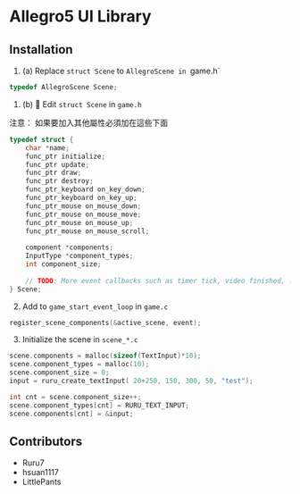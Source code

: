 # Allegro5 UI Library

## Installation

1. (a) Replace `struct Scene` to `AllegroScene in `game.h`

```c
typedef AllegroScene Scene;
```

1. (b) 🚫 Edit `struct Scene` in `game.h`

注意： 如果要加入其他屬性必須加在這些下面

```c
typedef struct {
    char *name;
    func_ptr initialize;
    func_ptr update;
    func_ptr draw;
    func_ptr destroy;
    func_ptr_keyboard on_key_down;
    func_ptr_keyboard on_key_up;
    func_ptr_mouse on_mouse_down;
    func_ptr_mouse on_mouse_move;
    func_ptr_mouse on_mouse_up;
    func_ptr_mouse on_mouse_scroll;
    
    component *components;
    InputType *component_types;
    int component_size;
    
    // TODO: More event callbacks such as timer tick, video finished, ...
} Scene;
```

2. Add to `game_start_event_loop` in `game.c`

```c
register_scene_components(&active_scene, event);
```

3. Initialize the scene in `scene_*.c`

```c    
scene.components = malloc(sizeof(TextInput)*10);
scene.component_types = malloc(10);
scene.component_size = 0;
input = ruru_create_textInput( 20+250, 150, 300, 50, "test");

int cnt = scene.component_size++;
scene.component_types[cnt] = RURU_TEXT_INPUT;
scene.components[cnt] = &input;
```

## Contributors

* Ruru7
* hsuan1117
* LittlePants